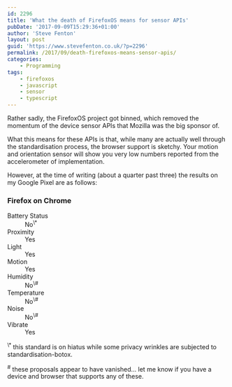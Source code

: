 ```yaml
---
id: 2296
title: 'What the death of FirefoxOS means for sensor APIs'
pubDate: '2017-09-09T15:29:36+01:00'
author: 'Steve Fenton'
layout: post
guid: 'https://www.stevefenton.co.uk/?p=2296'
permalink: /2017/09/death-firefoxos-means-sensor-apis/
categories:
    - Programming
tags:
    - firefoxos
    - javascript
    - sensor
    - typescript
---
```


Rather sadly, the FirefoxOS project got binned, which removed the momentum of the device sensor APIs that Mozilla was the big sponsor of.

What this means for these APIs is that, while many are actually well through the standardisation process, the browser support is sketchy. Your motion and orientation sensor will show you very low numbers reported from the accelerometer of implementation.

However, at the time of writing (about a quarter past three) the results on my Google Pixel are as follows:

### Firefox on Chrome

<dl><dt>Battery Status</dt><dd>No<sup>\*</sup></dd><dt>Proximity</dt><dd>Yes</dd><dt>Light</dt><dd>Yes</dd><dt>Motion</dt><dd>Yes</dd><dt>Humidity</dt><dd>No<sup>\#</sup></dd><dt>Temperature</dt><dd>No<sup>\#</sup></dd><dt>Noise</dt><dd>No<sup>\#</sup></dd><dt>Vibrate</dt><dd>Yes</dd></dl><sup>\*</sup> this standard is on hiatus while some privacy wrinkles are subjected to standardisation-botox.

<sup>\#</sup> these proposals appear to have vanished… let me know if you have a device and browser that supports any of these.